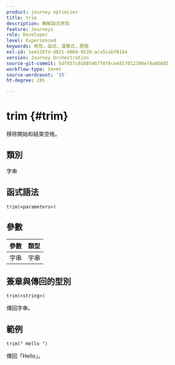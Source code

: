 ```yaml
---
product: journey optimizer
title: trim
description: 瞭解函式修剪
feature: Journeys
role: Developer
level: Experienced
keywords: 修剪，函式，運算式，歷程
exl-id: 1ee126fd-d021-4060-9538-aca5cabf8164
version: Journey Orchestration
source-git-commit: bdf857c010854b7f0f6ce4817012398e74a068d5
workflow-type: tm+mt
source-wordcount: '35'
ht-degree: 28%

---
```


# trim {#trim}

移除開始和結束空格。

## 類別

字串

## 函式語法

`trim(<parameters>)`

## 參數

| 參數 | 類型 |
|-----------|------------------|
| 字串 | 字串 |

## 簽章與傳回的型別

`trim(<string>)`

傳回字串。

## 範例

`trim(" Hello ")`

傳回「Hello」。

